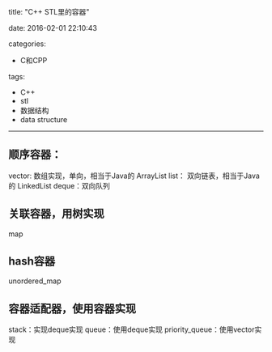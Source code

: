 title: "C++ STL里的容器"

date: 2016-02-01 22:10:43

categories:
- C和CPP

tags:
- C++
- stl
- 数据结构
- data structure

---

## 顺序容器：
vector: 数组实现，单向，相当于Java的 ArrayList
list： 双向链表，相当于Java的 LinkedList
deque：双向队列

<!--more-->

## 关联容器，用树实现
map

## hash容器
unordered_map

## 容器适配器，使用容器实现
stack：实现deque实现
queue：使用deque实现
priority_queue：使用vector实现
